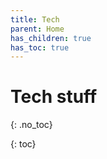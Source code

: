 ```yaml
---
title: Tech
parent: Home
has_children: true
has_toc: true
---
```


# Tech stuff
{: .no_toc}

{: toc}
